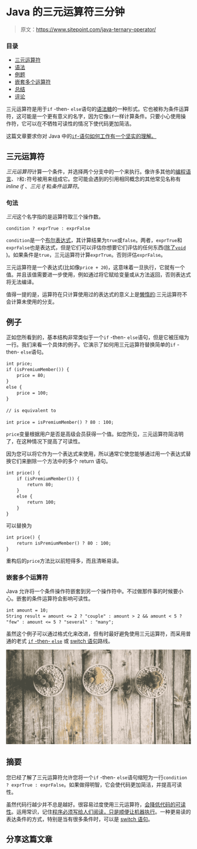 # Java 的三元运算符三分钟

> 原文：<https://www.sitepoint.com/java-ternary-operator/>

### 目录 

*   [三元运算符](#ternaryoperator)
*   [语法](#syntax)
*   [例题](#examples)
*   [嵌套多个运算符](#nestingmultipleoperators)
*   [总结](#summary)
*   [评论](#comments)

三元运算符是用于`if` -then- `else`语句的[语法糖](https://en.wikipedia.org/wiki/Syntactic_sugar "Syntactic Sugar")的一种形式。它也被称为条件运算符，这可能是一个更有意义的名字，因为它像`if`一样计算条件。只要小心使用操作符，它可以在不牺牲可读性的情况下使代码更加简洁。

这篇文章要求你对 Java 中的[`if`-语句如何工作有一个坚实的理解。](https://www.sitepoint.com/javas-if-statement-tutorial/ "Java’s If Statement in Five Minutes")

## 三元运算符

*三元运算符*计算一个条件，并选择两个分支中的一个来执行。像许多其他的[编程语言](https://en.wikipedia.org/wiki/%3F: "Ternary Operators - ?:")、`?`和`:`符号被用来组成它。您可能会遇到的引用相同概念的其他常见名称有 *inline if* 、*三元 if* 和*条件运算符*。

### 句法

*三元*这个名字指的是运算符取三个操作数。

```
condition ? exprTrue : exprFalse 
```

`condition`是一个[布尔表达式](https://www.sitepoint.com/boolean-data-type/)，其计算结果为`true`或`false`。两者，`exprTrue`和`exprFalse`也是表达式，但是它们可以评估你想要它们评估的任何东西([除了`void`](https://docs.oracle.com/javase/specs/jls/se7/html/jls-15.html#jls-15.25) )。如果条件是`true`，三元运算符计算`exprTrue`。否则评估`exprFalse`。

三元运算符是一个表达式(比如像`price + 20`)，这意味着一旦执行，它就有一个值。并且该值需要进一步使用，例如通过将它赋给变量或从方法返回，否则表达式将无法编译。

值得一提的是，运算符在只计算使用过的表达式的意义上是[懒惰的](https://www.sitepoint.com/java-in-praise-of-laziness/):三元运算符不会计算未使用的分支。

## 例子

正如您所看到的，基本结构非常类似于一个`if` -then- `else`语句，但是它被压缩为一行。我们来看一个具体的例子。它演示了如何用三元运算符替换简单的`if` -then- `else`语句。

```
int price;
if (isPremiumMember()) {
    price = 80;
}
else {
    price = 100;
}

// is equivalent to

int price = isPremiumMember() ? 80 : 100; 
```

`price`变量根据用户是否是高级会员获得一个值。如您所见，三元运算符简洁明了，在这种情况下提高了可读性。

因为您可以将它作为一个表达式来使用，所以通常它使您能够通过用一个表达式替换它们来删除一个方法中的多个 return 语句。

```
int price() {
    if (isPremiumMember()) {
        return 80;
    }
    else {
        return 100;
    }
} 
```

可以替换为

```
int price() {
    return isPremiumMember() ? 80 : 100;
} 
```

重构后的`price`方法比以前短得多，而且清晰易读。

### 嵌套多个运算符

Java 允许将一个条件操作符嵌套到另一个操作符中。不过做那件事的时候要小心。嵌套的条件运算符会影响可读性。

```
int amount = 10;
String result = amount <= 2 ? "couple" : amount > 2 && amount < 5 ? "few" : amount <= 5 ? "several" : "many"; 
```

虽然这个例子可以通过格式化来改进，但有时最好避免使用三元运算符，而采用普通的老式 [`if` -then- `else`](https://www.sitepoint.com/javas-if-statement-tutorial/ "Java’s If Statement in Five Minutes") 或 [switch 语句](https://www.sitepoint.com/javas-switch-statement/ "Java’s Switch Statement in Three Minutes")路线。

![The ternary operator consists of three elements](img/de0fe9219059f94ef87421ee32343e47.png)

## 摘要

您已经了解了三元运算符允许您将一个`if` -then- `else`语句缩短为一行`condition ? exprTrue : exprFalse`。如果做得明智，它会使代码更加简洁，并提高可读性。

虽然代码行越少并不总是越好。很容易过度使用三元运算符，[会降低代码的可读性](http://softwareengineering.stackexchange.com/a/28315)。运用常识，记住[程序必须写给人们阅读，只是顺便让机器执行](https://www.goodreads.com/quotes/9168-programs-must-be-written-for-people-to-read-and-only "Harold Abelson, Structure and Interpretation of Computer Programs")。一种更易读的表达条件的方式，特别是当有很多条件时，可以是 [switch 语句](https://www.sitepoint.com/javas-switch-statement/ "Java’s Switch Statement in Three Minutes")。

## 分享这篇文章